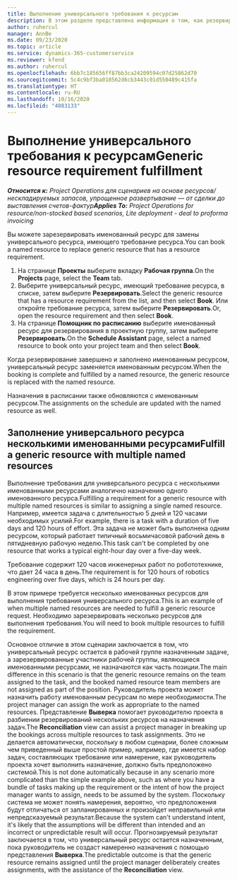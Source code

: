 ```yaml
---
title: Выполнение универсального требования к ресурсам
description: В этом разделе представлена информация о том, как резервировать именованные ресурсы для требования универсального ресурса.
author: ruhercul
manager: AnnBe
ms.date: 09/23/2020
ms.topic: article
ms.service: dynamics-365-customerservice
ms.reviewer: kfend
ms.author: ruhercul
ms.openlocfilehash: 6bb7c185656ff87bb3ca24209594c07d25862d70
ms.sourcegitcommit: 5c4c9bf3ba018562d6cb3443c01d550489c415fa
ms.translationtype: HT
ms.contentlocale: ru-RU
ms.lasthandoff: 10/16/2020
ms.locfileid: "4083133"
---
```

# <a name="generic-resource-requirement-fulfillment"></a><span data-ttu-id="d9877-103">Выполнение универсального требования к ресурсам</span><span class="sxs-lookup"><span data-stu-id="d9877-103">Generic resource requirement fulfillment</span></span>

<span data-ttu-id="d9877-104">_**Относится к:** Project Operations для сценариев на основе ресурсов/нескладируемых запасов, упрощенное развертывание — от сделки до выставления счетов-фактур_</span><span class="sxs-lookup"><span data-stu-id="d9877-104">_**Applies To:** Project Operations for resource/non-stocked based scenarios, Lite deployment - deal to proforma invoicing_</span></span>

<span data-ttu-id="d9877-105">Вы можете зарезервировать именованный ресурс для замены универсального ресурса, имеющего требование ресурса.</span><span class="sxs-lookup"><span data-stu-id="d9877-105">You can book a named resource to replace generic resource that has a resource requirement.</span></span>

1. <span data-ttu-id="d9877-106">На странице **Проекты** выберите вкладку **Рабочая группа**.</span><span class="sxs-lookup"><span data-stu-id="d9877-106">On the **Projects** page, select the **Team** tab.</span></span>
2. <span data-ttu-id="d9877-107">Выберите универсальный ресурс, имеющий требование ресурса, в списке, затем выберите **Резервировать**.</span><span class="sxs-lookup"><span data-stu-id="d9877-107">Select the generic resource that has a resource requirement from the list, and then select **Book**.</span></span> <span data-ttu-id="d9877-108">Или откройте требование ресурса, затем выберите **Резервировать**.</span><span class="sxs-lookup"><span data-stu-id="d9877-108">Or, open the resource requirement and then select **Book**.</span></span>
3. <span data-ttu-id="d9877-109">На странице **Помощник по расписанию** выберите именованный ресурс для резервирования в проектную группу, затем выберите **Резервировать**.</span><span class="sxs-lookup"><span data-stu-id="d9877-109">On the **Schedule Assistant** page, select a named resource to book onto your project team and then select **Book**.</span></span>

<span data-ttu-id="d9877-110">Когда резервирование завершено и заполнено именованным ресурсом, универсальный ресурс заменяется именованным ресурсом.</span><span class="sxs-lookup"><span data-stu-id="d9877-110">When the booking is complete and fulfilled by a named resource, the generic resource is replaced with the named resource.</span></span>

<span data-ttu-id="d9877-111">Назначения в расписании также обновляются с именованным ресурсом.</span><span class="sxs-lookup"><span data-stu-id="d9877-111">The assignments on the schedule are updated with the named resource as well.</span></span>

## <a name="fulfill-a-generic-resource-with-multiple-named-resources"></a><span data-ttu-id="d9877-112">Заполнение универсального ресурса несколькими именованными ресурсами</span><span class="sxs-lookup"><span data-stu-id="d9877-112">Fulfill a generic resource with multiple named resources</span></span>
<span data-ttu-id="d9877-113">Выполнение требования для универсального ресурса с несколькими именованными ресурсами аналогично назначению одного именованного ресурса.</span><span class="sxs-lookup"><span data-stu-id="d9877-113">Fulfilling a requirement for a generic resource with multiple named resources is similar to assigning a single named resource.</span></span> <span data-ttu-id="d9877-114">Например, имеется задача с длительностью 5 дней и 120 часами необходимых усилий.</span><span class="sxs-lookup"><span data-stu-id="d9877-114">For example, there is a task with a duration of five days and 120 hours of effort.</span></span> <span data-ttu-id="d9877-115">Эта задача не может быть выполнена одним ресурсом, который работает типичный восьмичасовой рабочий день в пятидневную рабочую неделю.</span><span class="sxs-lookup"><span data-stu-id="d9877-115">This task can't be completed by one resource that works a typical eight-hour day over a five-day week.</span></span> 

<span data-ttu-id="d9877-116">Требование содержит 120 часов инженерных работ по робототехнике, что дает 24 часа в день.</span><span class="sxs-lookup"><span data-stu-id="d9877-116">The requirement is for 120 hours of robotics engineering over five days, which is 24 hours per day.</span></span>

<span data-ttu-id="d9877-117">В этом примере требуется несколько именованных ресурсов для выполнения требования универсального ресурса.</span><span class="sxs-lookup"><span data-stu-id="d9877-117">This is an example of when multiple named resources are needed to fulfill a generic resource request.</span></span> <span data-ttu-id="d9877-118">Необходимо зарезервировать несколько ресурсов для выполнения требования.</span><span class="sxs-lookup"><span data-stu-id="d9877-118">You will need to book multiple resources to fulfill the requirement.</span></span>

<span data-ttu-id="d9877-119">Основное отличие в этом сценарии заключается в том, что универсальный ресурс остается в рабочей группе назначенным задаче, а зарезервированные участники рабочей группы, являющиеся именованными ресурсами, не назначаются как часть позиции.</span><span class="sxs-lookup"><span data-stu-id="d9877-119">The main difference in this scenario is that the generic resource remains on the team assigned to the task, and the booked named resource team members are not assigned as part of the position.</span></span> <span data-ttu-id="d9877-120">Руководитель проекта может назначить работу именованным ресурсам по мере необходимости.</span><span class="sxs-lookup"><span data-stu-id="d9877-120">The project manager can assign the work as appropriate to the named resources.</span></span> <span data-ttu-id="d9877-121">Представление **Выверка** помогает руководителю проекта в разбиении резервирований нескольких ресурсов на назначения задач.</span><span class="sxs-lookup"><span data-stu-id="d9877-121">The **Reconciliation** view can assist a project manager in breaking up the bookings across multiple resources to task assignments.</span></span> <span data-ttu-id="d9877-122">Это не делается автоматически, поскольку в любом сценарии, более сложным чем приведенный выше простой пример, например, где имеется набор задач, составляющих требование или намерение, как руководитель проекта хочет выполнить назначение, должно быть предположено системой.</span><span class="sxs-lookup"><span data-stu-id="d9877-122">This is not done automatically because in any scenario more complicated than the simple example above, such as where you have a bundle of tasks making up the requirement or the intent of how the project manager wants to assign, needs to be assumed by the system.</span></span> <span data-ttu-id="d9877-123">Поскольку система не может понять намерения, вероятно, что предположения будут отличаться от запланированных и произойдет неправильный или непредсказуемый результат.</span><span class="sxs-lookup"><span data-stu-id="d9877-123">Because the system can't understand intent, it's likely that the assumptions will be different than intended and an incorrect or unpredictable result will occur.</span></span> <span data-ttu-id="d9877-124">Прогнозируемый результат заключается в том, что универсальный ресурс остается назначенным, пока руководитель не создаст намеренно назначения с помощью представления **Выверка**.</span><span class="sxs-lookup"><span data-stu-id="d9877-124">The predictable outcome is that the generic resource remains assigned until the project manager deliberately creates assignments, with the assistance of the **Reconciliation** view.</span></span>


